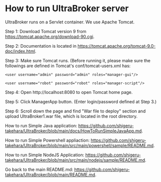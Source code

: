 # How to run UltraBroker server

UltraBroker runs on a Servlet container. We use Apache Tomcat.


Step 1: Download Tomcat version 9 from https://tomcat.apache.org/download-90.cgi.

Step 2: Documentation is located in https://tomcat.apache.org/tomcat-9.0-doc/index.html.

Step 3: Make sure Tomcat runs. (Before running it, please make sure the followings are defined in Tomcat's conf/tomcat-users.xml has:

`<user username="admin" password="admin" roles="manager-gui"/>`
  
`<user username="robot" password="robot" roles="manager-script"/>`

Step 4: Open http://localhost:8080 to open Tomcat home page.

Step 5: Click ManagerApp button. (Enter login/password defined at Step 3.)

Step 6: Scroll down the page and find "War file to deploy" section and upload UltraBroker1.war file, which is located in the root directory.

How to run Simple Java application: https://github.com/shigeru-takehara/UltraBroker/blob/main/docs/HowToRunSimpleJavaApp.md.

How to run Simple Powershell appliaction: https://github.com/shigeru-takehara/UltraBroker/blob/main/src/main/powershell/sample/README.md.

How to run Simple NodeJS Application: https://github.com/shigeru-takehara/UltraBroker/blob/main/src/main/nodejs/sample/README.md.

Go back to the main README.md: https://github.com/shigeru-takehara/UltraBroker/blob/main/README.md.
